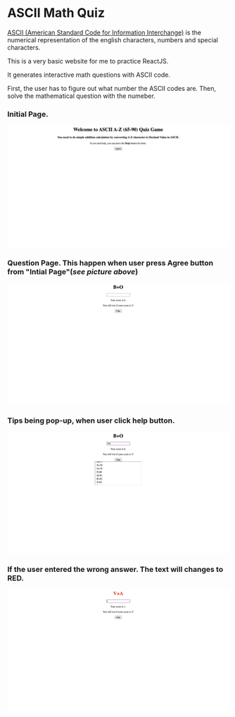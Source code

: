 # ASCII Math Quiz


[ASCII (American Standard Code for Information Interchange)](https://www.w3schools.com/charsets/ref_html_ascii.asp) is the numerical representation of the english characters, numbers and special characters.

This is a very basic website for me to practice ReactJS. 

It generates interactive math questions with ASCII code. 

First, the user has to figure out what number the ASCII codes are. Then, solve the mathematical question with the numeber.



### Initial Page.
![Initial Page](https://github.com/yeeteing/ASCII-math-quiz/blob/master/assets/initialPG.png)

### Question Page. This happen when user press **Agree** button from "Intial Page"(_see picture above_)
![Question Page](https://github.com/yeeteing/ASCII-math-quiz/blob/master/assets/2ndPG.png)

### Tips being pop-up, when user click **help** button.
![Help Pop Up](https://github.com/yeeteing/ASCII-math-quiz/blob/master/assets/helpPOP.png)

### If the user entered the wrong answer. The text will changes to **RED**.
![Wrong Answer](https://github.com/yeeteing/ASCII-math-quiz/blob/master/assets/wrong.png)